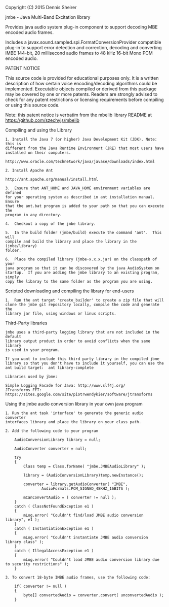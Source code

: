 Copyright (C) 2015 Dennis Sheirer

jmbe - Java Multi-Band Excitation library 

  Provides java audio system plug-in component to support decoding MBE encoded 
  audio frames.  

  Includes a javax.sound.sampled.spi.FormatConversionProvider compatible plug-in
  to support error detection and correction, decoding and converting IMBE 144-bit, 
  20 millisecond audio frames to 48 kHz 16-bit Mono PCM encoded audio.

PATENT NOTICE

 This source code is provided for educational purposes only.  It is a written 
 description of how certain voice encoding/decoding algorithms could be 
 implemented.  Executable objects compiled or derived from this package may be 
 covered by one or more patents.  Readers are strongly advised to check for any 
 patent restrictions or licensing requirements before compiling or using this 
 source code.

 Note: this patent notice is verbatim from the mbelib library README at
 https://github.com/szechyjs/mbelib

Compiling and using the Library

	1. Install the Java 7 (or higher) Java Development Kit (JDK). Note: this is
	different from the Java Runtime Environment (JRE) that most users have 
	installed on their computers.
	
	http://www.oracle.com/technetwork/java/javase/downloads/index.html
	
	2. Install Apache Ant 
	
	http://ant.apache.org/manual/install.html
	
	3.  Ensure that ANT_HOME and JAVA_HOME environment variables are defined
	for your operating system as described in ant installation manual.  Ensure
	that the ant.bat program is added to your path so that you can execute the 
	program in any directory.
	
	4.  Checkout a copy of the jmbe library.
	
	5.  In the build folder (jmbe/build) execute the command 'ant'.  This will
	compile and build the library and place the library in the (jmbe/library)
	folder.
	
	6.  Place the compiled library (jmbe-x.x.x.jar) on the classpath of your
	java program so that it can be discovered by the java AudioSystem on 
	startup.  If you are adding the jmbe library to an existing program, simply
	copy the libaray to the same folder as the program you are using. 
	
Scripted downloading and compiling the library for end-users

	1.  Run the ant target 'create_builder' to create a zip file that will 
	clone the jmbe git repository locally, compile the code and generate the 
	library jar file, using windows or linux scripts.
	
Third-Party libraries

	jmbe uses a third-party logging library that are not included in the default
	library output product in order to avoid conflicts when the same library
	is used in your program.
	
	If you want to include this third party library in the compiled jbme
	library so that you don't have to include it yourself, you can use the 
	ant build target:  ant library-complete
	
	Libraries used by jbme:
		
	Simple Logging Facade for Java: http://www.slf4j.org/
	JTransforms FFT: https://sites.google.com/site/piotrwendykier/software/jtransforms

Using the jmbe audio conversion library in your own java program

	1. Run the ant task 'interface' to generate the generic audio converter 
	interfaces library and place the library on your class path.
	
	2. Add the following code to your program
	
		AudioConversionLibrary library = null;
		
		AudioConverter converter = null;
		
		try
		{
			Class temp = Class.forName( "jmbe.JMBEAudioLibrary" );
			
			library = (AudioConversionLibrary)temp.newInstance();

			converter = library.getAudioConverter( "IMBE", 
					AudioFormats.PCM_SIGNED_48KHZ_16BITS );
			
			mCanConvertAudio = ( converter != null );
		} 
		catch ( ClassNotFoundException e1 )
		{
			mLog.error( "Couldn't find/load JMBE audio conversion library", e1 );
		}
		catch ( InstantiationException e1 )
		{
			mLog.error( "Couldn't instantiate JMBE audio conversion library class" );
		}
		catch ( IllegalAccessException e1 )
		{
			mLog.error( "Couldn't load JMBE audio conversion library due to security restrictions" );
		}
	
	3. To convert 18-byte IMBE audio frames, use the following code:

		if( converter != null )
		{
			byte[] convertedAudio = converter.convert( unconvertedAudio );
		}	
		
		